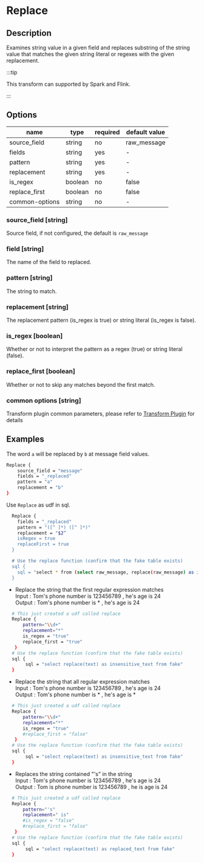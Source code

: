 # Replace

## Description

Examines string value in a given field and replaces substring of the string value that matches the given string literal
or regexes with the given replacement.

:::tip

This transform can supported by Spark and Flink.

:::

## Options

| name           | type   | required | default value |
| -------------- | ------ | -------- | ------------- |
| source_field   | string | no       | raw_message   |
| fields         | string | yes      | -             |
| pattern        | string | yes      | -             |
| replacement    | string | yes      | -             |
| is_regex       | boolean| no       | false         |
| replace_first  | boolean| no       | false         |
| common-options | string | no       | -             |

### source_field [string]

Source field, if not configured, the default is `raw_message`

### field [string]

The name of the field to replaced.

### pattern [string]

The string to match.

### replacement [string]

The replacement pattern (is_regex is true) or string literal (is_regex is false).

### is_regex [boolean]

Whether or not to interpret the pattern as a regex (true) or string literal (false).

### replace_first [boolean]

Whether or not to skip any matches beyond the first match.

### common options [string]

Transform plugin common parameters, please refer to [Transform Plugin](common-options.mdx) for details

## Examples

The word `a` will be replaced by `b` at message field values.

```bash
Replace {
    source_field = "message"
    fields = "_replaced"
    pattern = "a"
    replacement = "b"
}
```

Use `Replace` as udf in sql.

```bash
  Replace {
    fields = "_replaced"
    pattern = "([^ ]*) ([^ ]*)"
    replacement = "$2“
    isRegex = true
    replaceFirst = true
  }

  # Use the replace function (confirm that the fake table exists)
  sql {
    sql = "select * from (select raw_message, replace(raw_message) as info_row from fake) t1"
  }
```

- Replace the string that the first regular expression matches  
  Input : Tom's phone number is 123456789 , he's age is 24  
  Output : Tom's phone number is * , he's age is 24

```bash
  # This just created a udf called replace
  Replace {
      pattern="\\d+"
      replacement="*"
      is_regex = "true"
      replace_first = "true"
   }
  # Use the replace function (confirm that the fake table exists)
  sql {
       sql = "select replace(text) as insensitive_text from fake"
  }
```

- Replace the string that all regular expression matches  
  Input : Tom's phone number is 123456789 , he's age is 24  
  Output : Tom's phone number is * , he's age is *

```bash
  # This just created a udf called replace
  Replace {
      pattern="\\d+"
      replacement="*"
      is_regex = "true"
      #replace_first = "false" 
   }
  # Use the replace function (confirm that the fake table exists)
  sql {
       sql = "select replace(text) as insensitive_text from fake"
  }
```

- Replaces the string contained "'s" in the string  
  Input : Tom's phone number is 123456789 , he's age is 24  
  Output : Tom is phone number is 123456789 , he is age is 24

```bash
  # This just created a udf called replace
  Replace {
      pattern="'s"
      replacement=" is"
      #is_regex = "false"
      #replace_first = "false"
   }
  # Use the replace function (confirm that the fake table exists)
  sql {
       sql = "select replace(text) as replaced_text from fake"
  }
```


